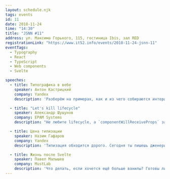 ```yaml
---
layout: schedule.njk
tags: events
id: 11
date: 2018-11-24
time: "14:30"
title: "JSNN #11"
address: ул. Максима Горького, 115, гостиница Ibis, зал RED
registrationLink: "https://www.it52.info/events/2018-11-24-jsnn-11"
eventTags:
  - Typography
  - React
  - TypeScript
  - Web components
  - Svelte

speeches:
  - title: Типографика в вебе
    speaker: Антон Кастрицкий
    company: Yandex
    description: 'Разберём на примерах, как и из чего собираются интерфейсы. Поговорим про тексты, их оформление, доступность и производительность в контексте современных веб-приложений.'

  - title: "Let's kill lifecycle"
    speaker: Александр Шушунов
    company: EPAM Systems
    description: "Не любите lifecycle, а `componentWillReceiveProps` заставляет вас плакать? Let's make React pure again! Я покажу, как lifecycle делает ваш код сложнее и добавляет в него ошибки. Расскажу, как от этого избавиться или хотя бы спрятать."

  - title: Цена типизации
    speaker: Назим Гафаров
    company: Yandex
    description: 'Типизация обходится дорого. Сегодня ты пишешь дженерики, завтра дженерики от дженериков, а послезавтра программируешь на типах и выносишь из дома вещи ради новой дозы типизации. Я расскажу, как получить преимущества типизации, прилагая минимум усилий или вовсе не используя типизацию. Обозначу условия, при которых типизация окупается. Доклад будет интересен командам, которые присматриваются к TypeScript или Flow, но боятся, что затраты на внедрение превысят выгоду.'

  - title: Жизнь после Svelte
    speaker: Павел Малышев
    company: MustLab
    description: 'Что делать, если хочется ещё больше ванилы? Готовы ли веб-стандарты для решения прикладных задач разработки? Есть ли жизнь после Svelte?'
---
```


<!-- Привет, друзья!

Настало время встретиться вновь и поговорить про самое важное и интересное. :)

Мероприятие проводится при поддержке компании «Яндекс».

Участие бесплатно, необходимо получить инвайт.

Есть идеи или предложения? Хочешь что-то рассказать?
Пишите мне в [telegram](https://t.me/r3nya) или [почту](mailto:hello-jsnn@pm.me).

Приходите, будет интересно! -->
